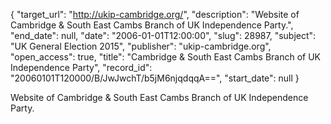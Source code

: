 {
  "target_url": "http://ukip-cambridge.org/", 
  "description": "Website of Cambridge & South East Cambs Branch of UK Independence Party.", 
  "end_date": null, 
  "date": "2006-01-01T12:00:00", 
  "slug": 28987, 
  "subject": "UK General Election 2015", 
  "publisher": "ukip-cambridge.org", 
  "open_access": true, 
  "title": "Cambridge & South East Cambs Branch of UK Independence Party", 
  "record_id": "20060101T120000/B/JwJwchT/b5jM6njqdqqA==", 
  "start_date": null
}

Website of Cambridge & South East Cambs Branch of UK Independence Party.